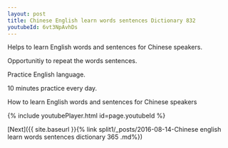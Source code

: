 ```yaml
---
layout: post
title: Chinese English learn words sentences Dictionary 832 
youtubeId: 6vt3NpAvhDs
---
```

 
 
Helps to learn English words and sentences for Chinese speakers.

Opportunitiy to repeat the words sentences. 

Practice English language. 
 
10 minutes practice every day. 
 
How to learn English words and sentences for Chinese speakers 
 
{% include youtubePlayer.html id=page.youtubeId %}
 
 
[Next]({{ site.baseurl }}{% link  split1/_posts/2016-08-14-Chinese english learn words sentences dictionary 365 .md%})
 
